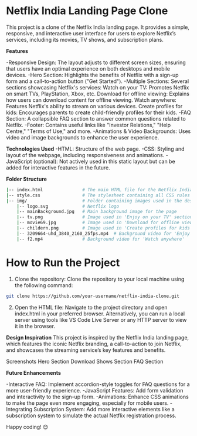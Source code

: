 # Netflix India Landing Page Clone <br>
This project is a clone of the Netflix India landing page. It provides a simple, responsive, and interactive user interface for users to explore Netflix’s services, including its movies, TV shows, and subscription plans.

**Features**

-Responsive Design: The layout adjusts to different screen sizes, ensuring that users have an optimal experience on both desktops and mobile devices.
-Hero Section: Highlights the benefits of Netflix with a sign-up form and a call-to-action button ("Get Started").
-Multiple Sections: Several sections showcasing Netflix's services:
  Watch on your TV: Promotes Netflix on smart TVs, PlayStation, Xbox, etc.
  Download for offline viewing: Explains how users can download content for offline viewing.
  Watch anywhere: Features Netflix's ability to stream on various devices.
  Create profiles for kids: Encourages parents to create child-friendly profiles for their kids.
-FAQ Section: A collapsible FAQ section to answer common questions related to Netflix.
-Footer: Contains useful links like "Investor Relations," "Help Centre," "Terms of Use," and more.
-Animations & Video Backgrounds: Uses video and image backgrounds to enhance the user experience.

**Technologies Used**
-HTML: Structure of the web page.
-CSS: Styling and layout of the webpage, including responsiveness and animations.
-JavaScript (optional): Not actively used in this static layout but can be added for interactive features in the future.

**Folder Structure**
```bash
|-- index.html               # The main HTML file for the Netflix India clone
|-- style.css                # The stylesheet containing all CSS rules
|-- img/                     # Folder containing images used in the design
    |-- logo.svg             # Netflix logo
    |-- mainBackground.jpg   # Main background image for the page
    |-- tv.png               # Image used in 'Enjoy on your TV' section
    |-- movie69.jpg          # Image used in 'Download for offline viewing' section
    |-- childern.png         # Image used in 'Create profiles for kids' section
    |-- 3209664-uhd_3840_2160_25fps.mp4  # Background video for 'Enjoy on your TV'
    |-- f2.mp4               # Background video for 'Watch anywhere'
```

# How to Run the Project
1. Clone the repository: Clone the repository to your local machine using the following command:
 ```bash
git clone https://github.com/your-username/netflix-india-clone.git
```
2. Open the HTML file: Navigate to the project directory and open index.html in your preferred browser.
Alternatively, you can run a local server using tools like VS Code Live Server or any HTTP server to view it in the browser.

**Design Inspiration**
This project is inspired by the Netflix India landing page, which features the iconic Netflix branding, a call-to-action to join Netflix, and showcases the streaming service’s key features and benefits.

Screenshots
Hero Section
Download Shows Section
FAQ Section

**Future Enhancements**

-Interactive FAQ: Implement accordion-style toggles for FAQ questions for a more user-friendly experience.
-JavaScript Features: Add form validation and interactivity to the sign-up form.
-Animations: Enhance CSS animations to make the page even more engaging, especially for mobile users.
-Integrating Subscription System: Add more interactive elements like a subscription system to simulate the actual Netflix registration process.

Happy coding! 😊
